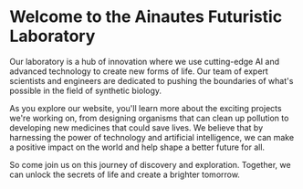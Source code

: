 <!--font:Montserrat-->

# Welcome to the Ainautes Futuristic Laboratory

Our laboratory is a hub of innovation where we use cutting-edge AI and advanced technology to create new forms of life. Our team of expert scientists and engineers are dedicated to pushing the boundaries of what's possible in the field of synthetic biology.

As you explore our website, you'll learn more about the exciting projects we're working on, from designing organisms that can clean up pollution to developing new medicines that could save lives. We believe that by harnessing the power of technology and artificial intelligence, we can make a positive impact on the world and help shape a better future for all.

So come join us on this journey of discovery and exploration. Together, we can unlock the secrets of life and create a brighter tomorrow.

<!--

Write me markdown content of website with wallpaper:

"A futuristic laboratory where Ainautes use AI and advanced technology to create new forms of life."

The header of the page should not be copy of the text but rather a real content of the website which is using this wallpaper.


---


# Welcome to the Ainautes Futuristic Laboratory

Our laboratory is a hub of innovation where we use cutting-edge AI and advanced technology to create new forms of life. Our team of expert scientists and engineers are dedicated to pushing the boundaries of what's possible in the field of synthetic biology.

As you explore our website, you'll learn more about the exciting projects we're working on, from designing organisms that can clean up pollution to developing new medicines that could save lives. We believe that by harnessing the power of technology and artificial intelligence, we can make a positive impact on the world and help shape a better future for all.

So come join us on this journey of discovery and exploration. Together, we can unlock the secrets of life and create a brighter tomorrow.


---


Write me a Google font which is best fitting for the website.

Pick from the list:
- IBM Plex Sans
- Barlow Condensed
- Futura
- Alegreya
- Creepster
- Orbitron
- Cinzel Decorative
- Montserrat
- Dancing Script
- Exo 2
- Cormorant Garamond
- Inter
- Cabin
- Raleway
- Poppins
- Cinzel
- Open Sans
- Playfair Display
- Lobster
- Lato
- Great Vibes
- Roboto


Write just the font name nothing else.


---


Montserrat

-->
